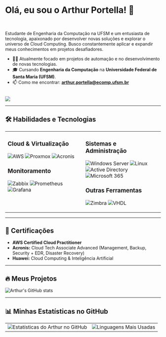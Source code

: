 # Olá, eu sou o Arthur Portella! 👋

<br>

Estudante de Engenharia da Computação na UFSM e um entusiasta de tecnologia, apaixonado por desenvolver novas soluções e explorar o universo de Cloud Computing. Busco constantemente aplicar e expandir meus conhecimentos em projetos desafiadores.

- 👨‍💻 Atualmente focado em projetos de automação e no desenvolvimento de novas tecnologias.
- 🎓 Cursando **Engenharia da Computação** na **Universidade Federal de Santa Maria (UFSM)**.
- 📫 Como me encontrar: **arthur.portella@ecomp.ufsm.br**

<br>

<a href="https://www.linkedin.com/in/arthur-portellaa" target="_blank">
  <img src="https://img.shields.io/badge/LinkedIn-0077B5?style=for-the-badge&logo=linkedin&logoColor=white" />
</a>

---

## 🛠️ Habilidades e Tecnologias

<table>
  <tr>
    <td valign="top" width="50%">
      <h3>Cloud & Virtualização</h3>
      <p>
        <img src="https://img.shields.io/badge/AWS-232F3E?style=for-the-badge&logo=amazon-aws&logoColor=white" alt="AWS" />
        <img src="https://img.shields.io/badge/Proxmox-E52A00?style=for-the-badge&logo=proxmox&logoColor=white" alt="Proxmox" />
        <img src="https://img.shields.io/badge/Acronis-0E0E2E?style=for-the-badge&logo=acronis&logoColor=white" alt="Acronis" />
      </p>
      <h3>Monitoramento</h3>
      <p>
        <img src="https://img.shields.io/badge/Zabbix-D40000?style=for-the-badge&logo=zabbix&logoColor=white" alt="Zabbix" />
        <img src="https://img.shields.io/badge/Prometheus-E6522C?style=for-the-badge&logo=prometheus&logoColor=white" alt="Prometheus" />
        <img src="https://img.shields.io/badge/Grafana-F46800?style=for-the-badge&logo=grafana&logoColor=white" alt="Grafana" />
      </p>
    </td>
    <td valign="top" width="50%">
      <h3>Sistemas e Administração</h3>
      <p>
        <img src="https://img.shields.io/badge/Windows_Server-0078D6?style=for-the-badge&logo=windows-server&logoColor=white" alt="Windows Server" />
        <img src="https://img.shields.io/badge/Linux-FCC624?style=for-the-badge&logo=linux&logoColor=black" alt="Linux" />
        <img src="https://img.shields.io/badge/Active_Directory-0078D6?style=for-the-badge&logo=windows&logoColor=white" alt="Active Directory" />
        <img src="https://img.shields.io/badge/Microsoft_365-0078D4?style=for-the-badge&logo=microsoft-office&logoColor=white" alt="Microsoft 365" />
      </p>
      <h3>Outras Ferramentas</h3>
       <p>
        <img src="https://img.shields.io/badge/Zimbra-2F74A8?style=for-the-badge&logo=zimbra&logoColor=white" alt="Zimbra" />
        <img src="https://img.shields.io/badge/VHDL-004B87?style=for-the-badge" alt="VHDL" />
      </p>
    </td>
  </tr>
</table>

---

## 📜 Certificações

- **AWS Certified Cloud Practitioner**
- **Acronis:** Cloud Tech Associate Advanced (Management, Backup, Security + EDR, Disaster Recovery)
- **Huawei:** Cloud Computing & Inteligência Artificial

---

## 🔥 Meus Projetos


![Arthur's GitHub stats](https://github-readme-stats.vercel.app/api?username=arthurportella&show_icons=true&theme=dark&include_all_commits=true&count_private=true)


---
## 📊 Minhas Estatísticas no GitHub

<table>
  <tr>
    <td valign="top">
      <img src="https://github-readme-stats.vercel.app/api?username=arthurportella&show_icons=true&theme=tokyonight&include_all_commits=true&count_private=true" alt="Estatísticas do Arthur no GitHub" />
    </td>
    <td valign="top">
      <img src="https://github-readme-stats.vercel.app/api/top-langs/?username=arthurportella&layout=compact&theme=tokyonight" alt="Linguagens Mais Usadas" />
    </td>
  </tr>
</table>
